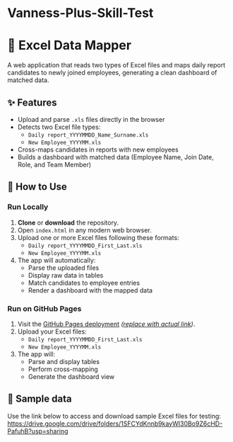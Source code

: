 # Vanness-Plus-Skill-Test
# 📁 Excel Data Mapper

A web application that reads two types of Excel files and maps daily report candidates to newly joined employees, generating a clean dashboard of matched data.

## ✨ Features

- Upload and parse `.xls` files directly in the browser
- Detects two Excel file types:
  - `Daily report_YYYYMMDD_Name_Surname.xls`
  - `New Employee_YYYYMM.xls`
- Cross-maps candidates in reports with new employees
- Builds a dashboard with matched data (Employee Name, Join Date, Role, and Team Member)

## 🚀 How to Use

### Run Locally

1. **Clone** or **download** the repository.
2. Open `index.html` in any modern web browser.
3. Upload one or more Excel files following these formats:
   - `Daily report_YYYYMMDD_First_Last.xls`
   - `New Employee_YYYYMM.xls`
4. The app will automatically:
   - Parse the uploaded files
   - Display raw data in tables
   - Match candidates to employee entries
   - Render a dashboard with the mapped data

### Run on GitHub Pages

1. Visit the [GitHub Pages deployment](#) *([replace with actual link](https://jiraporn1008.github.io/Vanness-Plus-Skill-Test/))*.
2. Upload your Excel files:
   - `Daily report_YYYYMMDD_First_Last.xls`
   - `New Employee_YYYYMM.xls`
3. The app will:
   - Parse and display tables
   - Perform cross-mapping
   - Generate the dashboard view

## 📁 Sample data

Use the link below to access and download sample Excel files for testing: 
https://drive.google.com/drive/folders/1SFCYdKnnb9kayWI30Bo9Z6cHD-PafuhB?usp=sharing
